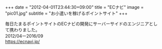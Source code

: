 +++
date = "2012-04-01T23:44:30+09:00"
title = "ECナビ"
image = "pic01.jpg"
subtitle = "お小遣いを稼げるポイントサイト"
+++

毎日たまるポイントサイトのECナビの開発にサーバーサイドのエンジニアとして携わりました。  
2012/04ー2016/09  
https://ecnavi.jp/

